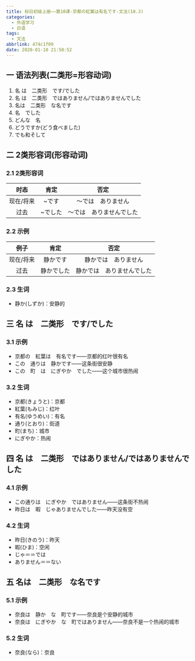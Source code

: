 ```yaml
---
title: 标日初级上册——第10课-京都の紅葉は有名です-文法(10.3)
categories:
  - 外语学习
  - 日语
tags:
  - 文法
abbrlink: 474c1f09
date: 2020-01-10 21:50:52
---
```

## 一 语法列表(二类形=形容动词)

1. 名 は　二类形　です/でした
2. 名 は　二类形　ではありません/ではありませんでした
3. 名は　二类形　な名です
4. 名　でした
5. どんな　名
6. どうですか(どう食べました)
7. でも和そして

<!--more-->

## 二 2类形容词(形容动词)

### 2.1 2类形容词

|   时态    |  肯定   |           否定           |
| :-------: | :-----: | :----------------------: |
| 现在/将来 |  ~です  |    ～では　ありません    |
|   过去    | ~でした | ～では　ありませんでした |

### 2.2 示例

|   例子    |    肯定    |            否定            |
| :-------: | :--------: | :------------------------: |
| 现在/将来 |  静かです  |    静かでは　ありません    |
|   过去    | 静かでした | 静かでは　ありませんでした |

### 2.3 生词

* 静か(しずか)：安静的

## 三 名 は　二类形　です/でした

### 3.1 示例

* 京都の　紅葉は　有名です——京都的红叶很有名
* この　通りは　静かです——这条街很安静
* この　町　は　にぎやか　でした——这个城市很热闹

### 3.2 生词

* 京都(きょうと)：京都
* 紅葉(もみじ)：红叶
* 有名(ゆうめい)：有名
* 通り(とおり)：街道
* 町(まち)：城市
* にぎやか：热闹

## 四 名 は　二类形　ではありません/ではありませんでした

### 4.1 示例

* この通りは　にぎやか　ではありません——这条街不热闹
* 昨日は　暇　じゃありませんでした——昨天没有空

### 4.2 生词

* 昨日(きのう)：昨天
* 暇(ひま)：空闲
* じゃ＝＝では
* ありません＝＝ない

## 五 名は　二类形　な名です

### 5.1 示例

* 奈良は　静か　な　町です——奈良是个安静的城市
* 奈良は　にぎやか　な　町ではありません——奈良不是一个热闹的城市

### 5.2 生词

* 奈良(なら)：奈良